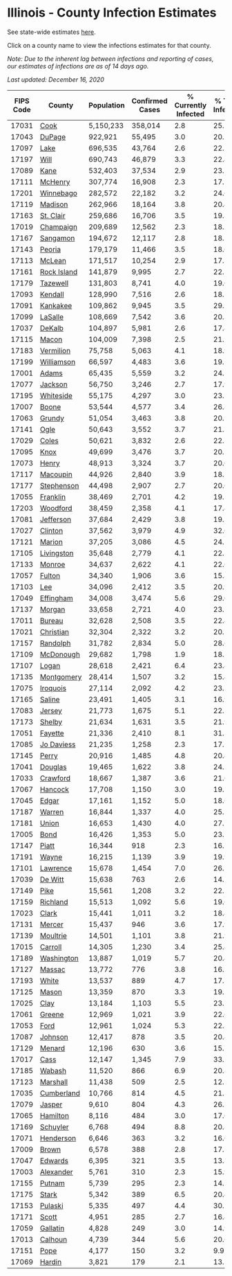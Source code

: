 # Illinois - County Infection Estimates

See state-wide estimates [here](/infections/us-il).

Click on a county name to view the infections estimates for that county.

*Note: Due to the inherent lag between infections and reporting of cases, our estimates of infections are as of 14 days ago.*

*Last updated: December 16, 2020*

|   FIPS Code |                     County |   Population |   Confirmed Cases |   % Currently Infected |   % Total Infected |
|-------------|----------------------------|--------------|-------------------|------------------------|--------------------|
|       17031 |               [Cook](cook) |    5,150,233 |           358,014 |                    2.8 |               25.5 |
|       17043 |           [DuPage](dupage) |      922,921 |            55,495 |                    3.0 |               20.1 |
|       17097 |               [Lake](lake) |      696,535 |            43,764 |                    2.6 |               22.3 |
|       17197 |               [Will](will) |      690,743 |            46,879 |                    3.3 |               22.4 |
|       17089 |               [Kane](kane) |      532,403 |            37,534 |                    2.9 |               23.7 |
|       17111 |         [McHenry](mchenry) |      307,774 |            16,908 |                    2.3 |               17.5 |
|       17201 |     [Winnebago](winnebago) |      282,572 |            22,182 |                    3.2 |               24.6 |
|       17119 |         [Madison](madison) |      262,966 |            18,164 |                    3.8 |               20.4 |
|       17163 |     [St. Clair](st.-clair) |      259,686 |            16,706 |                    3.5 |               19.8 |
|       17019 |     [Champaign](champaign) |      209,689 |            12,562 |                    2.3 |               18.1 |
|       17167 |       [Sangamon](sangamon) |      194,672 |            12,117 |                    2.8 |               18.5 |
|       17143 |           [Peoria](peoria) |      179,179 |            11,466 |                    3.5 |               18.6 |
|       17113 |           [McLean](mclean) |      171,517 |            10,254 |                    2.9 |               17.5 |
|       17161 | [Rock Island](rock-island) |      141,879 |             9,995 |                    2.7 |               22.1 |
|       17179 |       [Tazewell](tazewell) |      131,803 |             8,741 |                    4.0 |               19.0 |
|       17093 |         [Kendall](kendall) |      128,990 |             7,516 |                    2.6 |               18.7 |
|       17091 |       [Kankakee](kankakee) |      109,862 |             9,945 |                    3.5 |               29.2 |
|       17099 |         [LaSalle](lasalle) |      108,669 |             7,542 |                    3.6 |               20.3 |
|       17037 |           [DeKalb](dekalb) |      104,897 |             5,981 |                    2.6 |               17.4 |
|       17115 |             [Macon](macon) |      104,009 |             7,398 |                    2.5 |               21.2 |
|       17183 |     [Vermilion](vermilion) |       75,758 |             5,063 |                    4.1 |               18.9 |
|       17199 |   [Williamson](williamson) |       66,597 |             4,483 |                    3.6 |               19.5 |
|       17001 |             [Adams](adams) |       65,435 |             5,559 |                    3.2 |               24.5 |
|       17077 |         [Jackson](jackson) |       56,750 |             3,246 |                    2.7 |               17.9 |
|       17195 |     [Whiteside](whiteside) |       55,175 |             4,297 |                    3.0 |               23.5 |
|       17007 |             [Boone](boone) |       53,544 |             4,577 |                    3.4 |               26.8 |
|       17063 |           [Grundy](grundy) |       51,054 |             3,463 |                    3.8 |               20.1 |
|       17141 |               [Ogle](ogle) |       50,643 |             3,552 |                    3.7 |               21.3 |
|       17029 |             [Coles](coles) |       50,621 |             3,832 |                    2.6 |               22.3 |
|       17095 |               [Knox](knox) |       49,699 |             3,476 |                    3.7 |               20.5 |
|       17073 |             [Henry](henry) |       48,913 |             3,324 |                    3.7 |               20.0 |
|       17117 |       [Macoupin](macoupin) |       44,926 |             2,840 |                    3.9 |               18.3 |
|       17177 |   [Stephenson](stephenson) |       44,498 |             2,907 |                    2.7 |               20.0 |
|       17055 |       [Franklin](franklin) |       38,469 |             2,701 |                    4.2 |               19.7 |
|       17203 |       [Woodford](woodford) |       38,459 |             2,358 |                    4.1 |               17.4 |
|       17081 |     [Jefferson](jefferson) |       37,684 |             2,429 |                    3.8 |               19.3 |
|       17027 |         [Clinton](clinton) |       37,562 |             3,979 |                    4.9 |               32.0 |
|       17121 |           [Marion](marion) |       37,205 |             3,086 |                    4.5 |               24.1 |
|       17105 |   [Livingston](livingston) |       35,648 |             2,779 |                    4.1 |               22.7 |
|       17133 |           [Monroe](monroe) |       34,637 |             2,622 |                    4.1 |               22.6 |
|       17057 |           [Fulton](fulton) |       34,340 |             1,906 |                    3.6 |               15.8 |
|       17103 |                 [Lee](lee) |       34,096 |             2,412 |                    3.5 |               20.9 |
|       17049 |     [Effingham](effingham) |       34,008 |             3,474 |                    5.6 |               29.0 |
|       17137 |           [Morgan](morgan) |       33,658 |             2,721 |                    4.0 |               23.5 |
|       17011 |           [Bureau](bureau) |       32,628 |             2,508 |                    3.5 |               22.4 |
|       17021 |     [Christian](christian) |       32,304 |             2,322 |                    3.2 |               20.7 |
|       17157 |       [Randolph](randolph) |       31,782 |             2,834 |                    5.0 |               28.6 |
|       17109 |     [McDonough](mcdonough) |       29,682 |             1,798 |                    1.9 |               18.3 |
|       17107 |             [Logan](logan) |       28,618 |             2,421 |                    6.4 |               23.4 |
|       17135 |   [Montgomery](montgomery) |       28,414 |             1,507 |                    3.2 |               15.4 |
|       17075 |       [Iroquois](iroquois) |       27,114 |             2,092 |                    4.2 |               23.7 |
|       17165 |           [Saline](saline) |       23,491 |             1,405 |                    3.1 |               16.9 |
|       17083 |           [Jersey](jersey) |       21,773 |             1,675 |                    5.1 |               22.2 |
|       17173 |           [Shelby](shelby) |       21,634 |             1,631 |                    3.5 |               21.9 |
|       17051 |         [Fayette](fayette) |       21,336 |             2,410 |                    8.1 |               31.1 |
|       17085 |   [Jo Daviess](jo-daviess) |       21,235 |             1,258 |                    2.3 |               17.5 |
|       17145 |             [Perry](perry) |       20,916 |             1,485 |                    4.8 |               20.4 |
|       17041 |         [Douglas](douglas) |       19,465 |             1,622 |                    3.8 |               24.5 |
|       17033 |       [Crawford](crawford) |       18,667 |             1,387 |                    3.6 |               21.0 |
|       17067 |         [Hancock](hancock) |       17,708 |             1,150 |                    3.0 |               19.1 |
|       17045 |             [Edgar](edgar) |       17,161 |             1,152 |                    5.0 |               18.6 |
|       17187 |           [Warren](warren) |       16,844 |             1,337 |                    4.0 |               25.1 |
|       17181 |             [Union](union) |       16,653 |             1,430 |                    4.0 |               27.1 |
|       17005 |               [Bond](bond) |       16,426 |             1,353 |                    5.0 |               23.5 |
|       17147 |             [Piatt](piatt) |       16,344 |               918 |                    2.3 |               16.5 |
|       17191 |             [Wayne](wayne) |       16,215 |             1,139 |                    3.9 |               19.9 |
|       17101 |       [Lawrence](lawrence) |       15,678 |             1,454 |                    7.0 |               26.1 |
|       17039 |         [De Witt](de-witt) |       15,638 |               763 |                    2.6 |               14.1 |
|       17149 |               [Pike](pike) |       15,561 |             1,208 |                    3.2 |               22.1 |
|       17159 |       [Richland](richland) |       15,513 |             1,092 |                    5.6 |               19.6 |
|       17023 |             [Clark](clark) |       15,441 |             1,011 |                    3.2 |               18.4 |
|       17131 |           [Mercer](mercer) |       15,437 |               946 |                    3.6 |               17.9 |
|       17139 |       [Moultrie](moultrie) |       14,501 |             1,101 |                    3.8 |               21.9 |
|       17015 |         [Carroll](carroll) |       14,305 |             1,230 |                    3.4 |               25.4 |
|       17189 |   [Washington](washington) |       13,887 |             1,019 |                    5.7 |               20.4 |
|       17127 |           [Massac](massac) |       13,772 |               776 |                    3.8 |               16.2 |
|       17193 |             [White](white) |       13,537 |               889 |                    4.7 |               17.7 |
|       17125 |             [Mason](mason) |       13,359 |               870 |                    3.3 |               19.1 |
|       17025 |               [Clay](clay) |       13,184 |             1,103 |                    5.5 |               23.7 |
|       17061 |           [Greene](greene) |       12,969 |             1,021 |                    3.9 |               22.6 |
|       17053 |               [Ford](ford) |       12,961 |             1,024 |                    5.3 |               22.8 |
|       17087 |         [Johnson](johnson) |       12,417 |               878 |                    3.5 |               20.4 |
|       17129 |           [Menard](menard) |       12,196 |               630 |                    3.6 |               15.1 |
|       17017 |               [Cass](cass) |       12,147 |             1,345 |                    7.9 |               33.2 |
|       17185 |           [Wabash](wabash) |       11,520 |               866 |                    6.9 |               20.8 |
|       17123 |       [Marshall](marshall) |       11,438 |               509 |                    2.5 |               12.7 |
|       17035 |   [Cumberland](cumberland) |       10,766 |               814 |                    4.5 |               21.5 |
|       17079 |           [Jasper](jasper) |        9,610 |               804 |                    4.3 |               26.2 |
|       17065 |       [Hamilton](hamilton) |        8,116 |               484 |                    3.0 |               17.0 |
|       17169 |       [Schuyler](schuyler) |        6,768 |               494 |                    8.8 |               20.8 |
|       17071 |     [Henderson](henderson) |        6,646 |               363 |                    3.2 |               16.0 |
|       17009 |             [Brown](brown) |        6,578 |               388 |                    2.8 |               17.3 |
|       17047 |         [Edwards](edwards) |        6,395 |               321 |                    3.5 |               13.8 |
|       17003 |     [Alexander](alexander) |        5,761 |               310 |                    2.3 |               15.9 |
|       17155 |           [Putnam](putnam) |        5,739 |               295 |                    2.3 |               14.7 |
|       17175 |             [Stark](stark) |        5,342 |               389 |                    6.5 |               20.4 |
|       17153 |         [Pulaski](pulaski) |        5,335 |               497 |                    4.4 |               30.1 |
|       17171 |             [Scott](scott) |        4,951 |               285 |                    2.7 |               16.4 |
|       17059 |       [Gallatin](gallatin) |        4,828 |               249 |                    3.0 |               14.9 |
|       17013 |         [Calhoun](calhoun) |        4,739 |               344 |                    5.6 |               20.6 |
|       17151 |               [Pope](pope) |        4,177 |               150 |                    3.2 |                9.9 |
|       17069 |           [Hardin](hardin) |        3,821 |               179 |                    2.1 |               13.5 |
